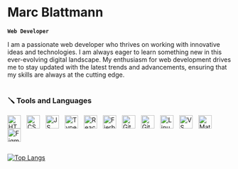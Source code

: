 <link rel="stylesheet" type='text/css' href="https://cdn.jsdelivr.net/gh/devicons/devicon@latest/devicon.min.css" />

# Marc Blattmann

**`Web Developer`**

I am a passionate web developer who thrives on working with innovative ideas and technologies. I am always eager to learn something new in this ever-evolving digital landscape. My enthusiasm for web development drives me to stay updated with the latest trends and advancements, ensuring that my skills are always at the cutting edge.

#

### 🪛 Tools and Languages

<img align="left" alt="HTML" width="30px" style="padding-right:10px;" src="https://cdn.iconscout.com/icon/free/png-512/free-html-3628838-3030115.png?f=webp&w=256" />
<img align="left" alt="CSS" width="30px" style="padding-right:10px;" src="https://cdn.iconscout.com/icon/free/png-512/free-css-131-722685.png?f=webp&w=256" />
<img align="left" alt="JS" width="30px" style="padding-right:10px;" src="https://cdn.iconscout.com/icon/free/png-512/free-javascript-3521515-2945018.png?f=webp&w=256" />
<img align="left" alt="TypeScript" width="30px" style="padding-right:10px;" src="https://cdn.jsdelivr.net/gh/devicons/devicon@latest/icons/typescript/typescript-original.svg" />
<img align="left" alt="React" width="30px" style="padding-right:10px;" src="https://cdn.iconscout.com/icon/free/png-512/free-react-3-1175109.png?f=webp&w=256" />
<img align="left" alt="Fierbase" width="30px" style="padding-right:10px;" src="https://cdn.iconscout.com/icon/free/png-512/free-firebase-3521427-2944871.png?f=webp&w=256" />
<img align="left" alt="Git" width="30px" style="padding-right:10px;" src="https://cdn.iconscout.com/icon/free/png-512/free-git-17-1175218.png?f=webp&w=256" />
<img align="left" alt="GitHub" width="30px" style="padding-right:10px;" src="https://cdn.iconscout.com/icon/free/png-512/free-github-1521500-1288242.png?f=webp&w=256" />
<img align="left" alt="Linux" width="30px" style="padding-right:10px;" src="https://cdn.iconscout.com/icon/free/png-512/free-linux-21-1174928.png?f=webp&w=256" />
<img align="left" alt="VS Code" width="30px" style="padding-right:10px;" src="https://cdn.jsdelivr.net/gh/devicons/devicon@latest/icons/vscode/vscode-original.svg" />
<img align="left" alt="Materialui" width="30px" style="padding-right:10px;" src="https://cdn.jsdelivr.net/gh/devicons/devicon@latest/icons/materialui/materialui-original.svg" />
<img align="left" alt="Figma" width="30px" style="padding-right:10px;" top="50px" src="https://cdn.jsdelivr.net/gh/devicons/devicon@latest/icons/figma/figma-original.svg" />
<br />

#
<br />

[![Top Langs](https://github-readme-stats.vercel.app/api/top-langs/?username=Stardo0&layout=donut-vertical)](https://github.com/Stardo0/github-readme-stats)

